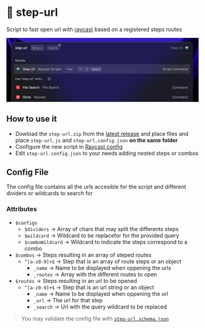 # 🤖 step-url

Script to fast open url with [raycast](https://www.raycast.com/) based on a registered steps routes

![image](images/screenshots/step-url.png)

## How to use it

- Dowload the `step-url.zip` from the [latest release](https://github.com/Danak-UY/step-url/releases/latest) and place files and place `step-url.js` and `step-url.config.json` **on the same folder**
- Configure the new script in [Raycast config](https://developer.mozilla.org/search)
- Edit `step-url.config.json` to your needs adding nested steps or combos

## Config File

The config file contains all the urls accesible for the script and different dividers or wildcards to search for

### Attributes

- `$configs`
  - `$dividers` -> Array of chars that may split the differents steps
  - `$wildcard` -> Wildcard to be replacefor for the provided query
  - `$comboWildcard` -> Wildcard to indicate the steps correspond to a combo
- `$combos` -> Steps resulting in an array of steped routes
  - `^[a-z0-9]+$` -> Step that is an array of route steps or an object
    - `_name` -> Name to be displayed when oppening the urls
    - `_routes` -> Array with the different routes to open
- `$routes` -> Steps resulting in an url to be opened
  - `^[a-z0-9]+$` -> Step that is an url string or an object
    - `_name` -> Name to be displayed when oppening the url
    - `_url` -> The url for that step
    - `_search` -> Url with the query wildcard to be replaced

> You may validate the config file with [`step-url.schema.json`](src/step-url.schema.json)
